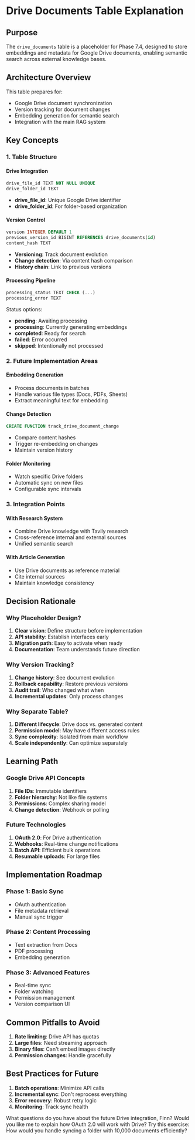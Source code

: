 # Drive Documents Table Explanation

## Purpose
The `drive_documents` table is a placeholder for Phase 7.4, designed to store embeddings and metadata for Google Drive documents, enabling semantic search across external knowledge bases.

## Architecture Overview
This table prepares for:
- Google Drive document synchronization
- Version tracking for document changes
- Embedding generation for semantic search
- Integration with the main RAG system

## Key Concepts

### 1. Table Structure

#### Drive Integration
```sql
drive_file_id TEXT NOT NULL UNIQUE
drive_folder_id TEXT
```
- **drive_file_id**: Unique Google Drive identifier
- **drive_folder_id**: For folder-based organization

#### Version Control
```sql
version INTEGER DEFAULT 1
previous_version_id BIGINT REFERENCES drive_documents(id)
content_hash TEXT
```
- **Versioning**: Track document evolution
- **Change detection**: Via content hash comparison
- **History chain**: Link to previous versions

#### Processing Pipeline
```sql
processing_status TEXT CHECK (...)
processing_error TEXT
```
Status options:
- **pending**: Awaiting processing
- **processing**: Currently generating embeddings
- **completed**: Ready for search
- **failed**: Error occurred
- **skipped**: Intentionally not processed

### 2. Future Implementation Areas

#### Embedding Generation
- Process documents in batches
- Handle various file types (Docs, PDFs, Sheets)
- Extract meaningful text for embedding

#### Change Detection
```sql
CREATE FUNCTION track_drive_document_change
```
- Compare content hashes
- Trigger re-embedding on changes
- Maintain version history

#### Folder Monitoring
- Watch specific Drive folders
- Automatic sync on new files
- Configurable sync intervals

### 3. Integration Points

#### With Research System
- Combine Drive knowledge with Tavily research
- Cross-reference internal and external sources
- Unified semantic search

#### With Article Generation
- Use Drive documents as reference material
- Cite internal sources
- Maintain knowledge consistency

## Decision Rationale

### Why Placeholder Design?
1. **Clear vision**: Define structure before implementation
2. **API stability**: Establish interfaces early
3. **Migration path**: Easy to activate when ready
4. **Documentation**: Team understands future direction

### Why Version Tracking?
1. **Change history**: See document evolution
2. **Rollback capability**: Restore previous versions
3. **Audit trail**: Who changed what when
4. **Incremental updates**: Only process changes

### Why Separate Table?
1. **Different lifecycle**: Drive docs vs. generated content
2. **Permission model**: May have different access rules
3. **Sync complexity**: Isolated from main workflow
4. **Scale independently**: Can optimize separately

## Learning Path

### Google Drive API Concepts
1. **File IDs**: Immutable identifiers
2. **Folder hierarchy**: Not like file systems
3. **Permissions**: Complex sharing model
4. **Change detection**: Webhook or polling

### Future Technologies
1. **OAuth 2.0**: For Drive authentication
2. **Webhooks**: Real-time change notifications
3. **Batch API**: Efficient bulk operations
4. **Resumable uploads**: For large files

## Implementation Roadmap

### Phase 1: Basic Sync
- OAuth authentication
- File metadata retrieval
- Manual sync trigger

### Phase 2: Content Processing
- Text extraction from Docs
- PDF processing
- Embedding generation

### Phase 3: Advanced Features
- Real-time sync
- Folder watching
- Permission management
- Version comparison UI

## Common Pitfalls to Avoid

1. **Rate limiting**: Drive API has quotas
2. **Large files**: Need streaming approach
3. **Binary files**: Can't embed images directly
4. **Permission changes**: Handle gracefully

## Best Practices for Future

1. **Batch operations**: Minimize API calls
2. **Incremental sync**: Don't reprocess everything
3. **Error recovery**: Robust retry logic
4. **Monitoring**: Track sync health

What questions do you have about the future Drive integration, Finn?
Would you like me to explain how OAuth 2.0 will work with Drive?
Try this exercise: How would you handle syncing a folder with 10,000 documents efficiently?